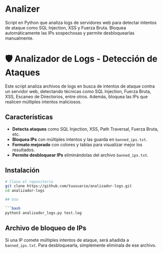 # Analizer
Script en Python que analiza logs de servidores web para detectar intentos de ataque como SQL Injection, XSS y Fuerza Bruta. Bloquea automáticamente las IPs sospechosas y permite desbloquearlas manualmente.
# 🛡️ Analizador de Logs - Detección de Ataques

Este script analiza archivos de logs en busca de intentos de ataque contra un servidor web, detectando técnicas como SQL Injection, Fuerza Bruta, XSS, Escaneo de Directorios, entre otros. Además, bloquea las IPs que realicen múltiples intentos maliciosos.

## Características
- **Detecta ataques** como SQL Injection, XSS, Path Traversal, Fuerza Bruta, etc.
- **Bloquea IPs** con múltiples intentos y las guarda en `banned_ips.txt`.
- **Formato mejorado** con colores y tablas para visualizar mejor los resultados.
- **Permite desbloquear IPs** eliminándolas del archivo `banned_ips.txt`.

## Instalación

```bash
# Clona el repositorio
git clone https://github.com/tuusuario/analizador-logs.git
cd analizador-logs

## Uso

```bash
python3 analizador_logs.py test.log
```

## Archivo de bloqueo de IPs

Si una IP comete múltiples intentos de ataque, será añadida a `banned_ips.txt`. Para desbloquearla, simplemente elimínala de ese archivo.




